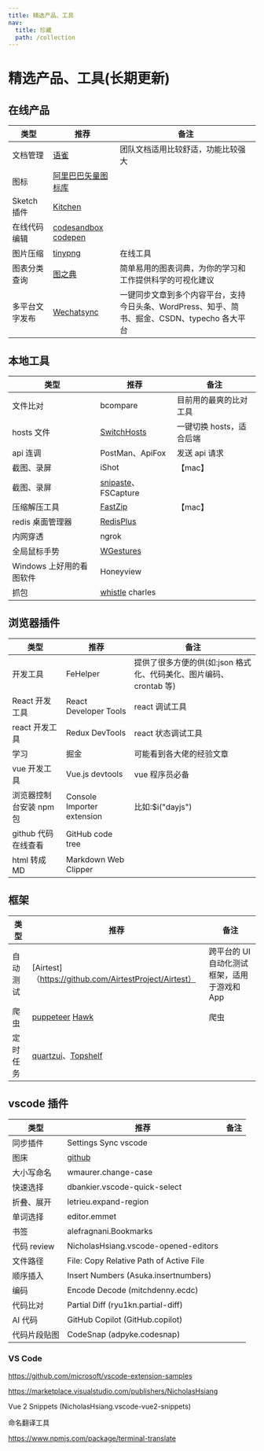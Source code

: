 ```yaml
---
title: 精选产品、工具
nav:
  title: 珍藏
  path: /collection
---
```


# 精选产品、工具(长期更新)

## 在线产品

| 类型           | 推荐                                                                  | 备注                                                                                          |
| -------------- | --------------------------------------------------------------------- | --------------------------------------------------------------------------------------------- |
| 文档管理       | [语雀](https://www.yuque.com/?chInfo=ch_antd)                         | 团队文档适用比较舒适，功能比较强大                                                            |
| 图标           | [阿里巴巴矢量图标库](https://www.iconfont.cn/)                        |                                                                                               |
| Sketch 插件    | [Kitchen](https://kitchen.alipay.com)                                 |                                                                                               |
| 在线代码编辑   | [codesandbox](https://codesandbox.io/) [codepen](https://codepen.io/) |                                                                                               |
| 图片压缩       | [tinypng](https://tinypng.com/)                                       | 在线工具                                                                                      |
| 图表分类查询   | [图之典](http://tuzhidian.com/)                                       | 简单易用的图表词典，为你的学习和工作提供科学的可视化建议                                      |
| 多平台文字发布 | [Wechatsync](https://github.com/wechatsync/Wechatsync)                | 一键同步文章到多个内容平台，支持今日头条、WordPress、知乎、简书、掘金、CSDN、typecho 各大平台 |

## 本地工具

| 类型                     | 推荐                                                      | 备注                     |
| ------------------------ | --------------------------------------------------------- | ------------------------ |
| 文件比对                 | bcompare                                                  | 目前用的最爽的比对工具   |
| hosts 文件               | [SwitchHosts](https://github.com/oldj/SwitchHosts)        | 一键切换 hosts，适合后端 |
| api 连调                 | PostMan、ApiFox                                           | 发送 api 请求            |
| 截图、录屏               | iShot                                                     | 【mac】                  |
| 截图、录屏               | [snipaste](https://www.snipaste.com/)、FSCapture          |                          |
| 压缩解压工具             | [FastZip](https://www.better365.cn/)                      | 【mac】                  |
| redis 桌面管理器         | [RedisPlus](https://gitee.com/MaxBill/RedisPlus)          |                          |
| 内网穿透                 | ngrok                                                     |                          |
| 全局鼠标手势             | [WGestures](http://www.yingdev.com/projects/wgestures)    |                          |
| Windows 上好用的看图软件 | Honeyview                                                 |                          |
| 抓包                     | [whistle](http://wproxy.org/whistle/pattern.html) charles |                          |

## 浏览器插件

| 类型                    | 推荐                       | 备注                                                               |
| ----------------------- | -------------------------- | ------------------------------------------------------------------ |
| 开发工具                | FeHelper                   | 提供了很多方便的供(如:json 格式化、代码美化、图片编码、crontab 等) |
| React 开发工具          | React Developer Tools      | react 调试工具                                                     |
| react 开发工具          | Redux DevTools             | react 状态调试工具                                                 |
| 学习                    | 掘金                       | 可能看到各大佬的经验文章                                           |
| vue 开发工具            | Vue.js devtools            | vue 程序员必备                                                     |
| 浏览器控制台安装 npm 包 | Console Importer extension | 比如:$i("dayjs")                                                   |
| github 代码在线查看     | GitHub code tree           |                                                                    |
| html 转成 MD            | Markdown Web Clipper       |                                                                    |

## 框架

| 类型     | 推荐                                                                                                 | 备注                                         |
| -------- | ---------------------------------------------------------------------------------------------------- | -------------------------------------------- |
| 自动测试 | [Airtest]（https://github.com/AirtestProject/Airtest）                                               | 跨平台的 UI 自动化测试框架，适用于游戏和 App |
| 爬虫     | [puppeteer](https://github.com/GoogleChrome/puppeteer) [Hawk](https://github.com/ferventdesert/Hawk) | 爬虫                                         |
| 定时任务 | [quartzui](https://github.com/zhaopeiym/quartzui)、[Topshelf](https://github.com/Topshelf/Topshelf)  |                                              |

## vscode 插件

| 类型         | 推荐                                    | 备注 |
| ------------ | --------------------------------------- | ---- |
| 同步插件     | Settings Sync vscode                    |      |
| 图床         | [github](http://picgo.github.io)        |      |
| 大小写命名   | wmaurer.change-case                     |      |
| 快速选择     | dbankier.vscode-quick-select            |      |
| 折叠、展开   | letrieu.expand-region                   |      |
| 单词选择     | editor.emmet                            |      |
| 书签         | alefragnani.Bookmarks                   |      |
| 代码 review  | NicholasHsiang.vscode-opened-editors    |      |
| 文件路径     | File: Copy Relative Path of Active File |      |
| 顺序插入     | Insert Numbers (Asuka.insertnumbers)    |      |
| 编码         | Encode Decode (mitchdenny.ecdc)         |      |
| 代码比对     | Partial Diff (ryu1kn.partial-diff)      |      |
| AI 代码      | GitHub Copilot (GitHub.copilot)         |      |
| 代码片段贴图 | CodeSnap (adpyke.codesnap)              |      |

### VS Code

https://github.com/microsoft/vscode-extension-samples

https://marketplace.visualstudio.com/publishers/NicholasHsiang

Vue 2 Snippets (NicholasHsiang.vscode-vue2-snippets)

命名翻译工具

https://www.npmjs.com/package/terminal-translate
